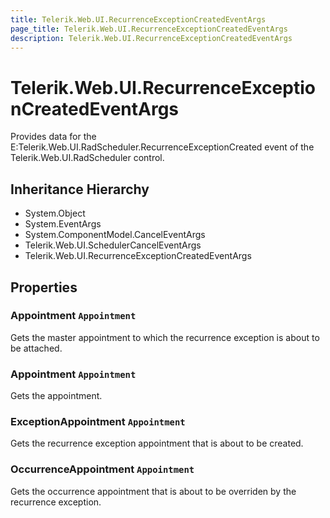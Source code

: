 ```yaml
---
title: Telerik.Web.UI.RecurrenceExceptionCreatedEventArgs
page_title: Telerik.Web.UI.RecurrenceExceptionCreatedEventArgs
description: Telerik.Web.UI.RecurrenceExceptionCreatedEventArgs
---
```


# Telerik.Web.UI.RecurrenceExceptionCreatedEventArgs

Provides data for the E:Telerik.Web.UI.RadScheduler.RecurrenceExceptionCreated event of the Telerik.Web.UI.RadScheduler control.

## Inheritance Hierarchy

* System.Object
* System.EventArgs
* System.ComponentModel.CancelEventArgs
* Telerik.Web.UI.SchedulerCancelEventArgs
* Telerik.Web.UI.RecurrenceExceptionCreatedEventArgs

## Properties

###  Appointment `Appointment`

Gets the master appointment to which the recurrence exception is about to be attached.

###  Appointment `Appointment`

Gets the appointment.

###  ExceptionAppointment `Appointment`

Gets the recurrence exception appointment that is about to be created.

###  OccurrenceAppointment `Appointment`

Gets the occurrence appointment that is about to be overriden by the recurrence exception.

